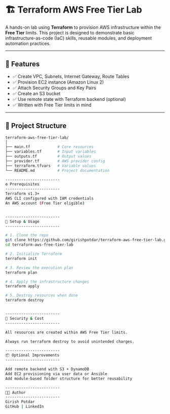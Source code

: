 # 🏗️ Terraform AWS Free Tier Lab

A hands-on lab using **Terraform** to provision AWS infrastructure within the **Free Tier** limits. This project is designed to demonstrate basic infrastructure-as-code (IaC) skills, reusable modules, and deployment automation practices.

------------------------
🚀 Features
------------------------

- ✅ Create VPC, Subnets, Internet Gateway, Route Tables
- ✅ Provision EC2 instance (Amazon Linux 2)
- ✅ Attach Security Groups and Key Pairs
- ✅ Create an S3 bucket
- ✅ Use remote state with Terraform backend (optional)
- ✅ Written with Free Tier limits in mind

------------------------
📁 Project Structure
------------------------

```bash
terraform-aws-free-tier-lab/
│
├── main.tf            # Core resources
├── variables.tf       # Input variables
├── outputs.tf         # Output values
├── provider.tf        # AWS provider config
├── terraform.tfvars   # Variable values
└── README.md          # Project documentation

------------------------
⚙️ Prerequisites
------------------------
Terraform v1.3+
AWS CLI configured with IAM credentials
An AWS account (Free Tier eligible)


------------------------
🔧 Setup & Usage
------------------------

# 1. Clone the repo
git clone https://github.com/girishpotdar/terraform-aws-free-tier-lab.git
cd terraform-aws-free-tier-lab

# 2. Initialize Terraform
terraform init

# 3. Review the execution plan
terraform plan

# 4. Apply the infrastructure changes
terraform apply

# 5. Destroy resources when done
terraform destroy


------------------------
🔐 Security & Cost
------------------------

All resources are created within AWS Free Tier limits.

Always run terraform destroy to avoid unintended charges.

------------------------
📦 Optional Improvements
------------------------

Add remote backend with S3 + DynamoDB
Add EC2 provisioning via user data or Ansible
Add module-based folder structure for better reusability

------------------------
👨‍💻 Author
------------------------
Girish Potdar
GitHub | LinkedIn
